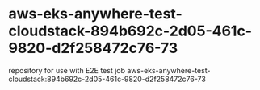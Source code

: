 # aws-eks-anywhere-test-cloudstack-894b692c-2d05-461c-9820-d2f258472c76-73
repository for use with E2E test job aws-eks-anywhere-test-cloudstack:894b692c-2d05-461c-9820-d2f258472c76-73
